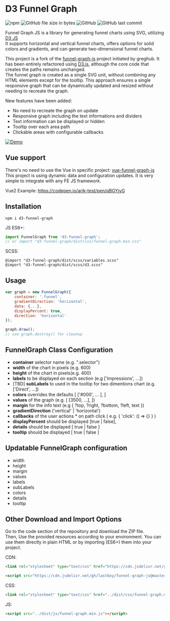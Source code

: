 # D3 Funnel Graph 

![npm](https://img.shields.io/npm/v/d3-funnel-graph.svg)
![GitHub file size in bytes](https://img.shields.io/github/size/lastboy/funnel-graph-js/dist/js/funnel-graph.min.js.svg)
![GitHub](https://img.shields.io/github/license/lastboy/funnel-graph-js.svg)
![GitHub last commit](https://img.shields.io/github/last-commit/lastboy/funnel-graph-js.svg)

Funnel Graph JS is a library for generating funnel charts using SVG, utilizing [D3 JS](https://d3js.org/)  
It supports horizontal and vertical funnel charts, offers options for solid colors and gradients, and can generate two-dimensional funnel charts.


This project is a fork of the [funnel-graph-js](https://github.com/greghub/funnel-graph-js) project initiated by greghub. It has been entirely refactored using [D3.js](https://d3js.org/), although the core code that creates the paths remains unchanged.   
The funnel graph is created as a single SVG unit, without combining any HTML elements except for the tooltip. This approach ensures a single responsive graph that can be dynamically updated and resized without needing to recreate the graph.   

New features have been added:  
* No need to recreate the graph on update
* Responsive graph including the text informations and dividers
* Text information can be displayed or hidden
* Tooltip over each area path
* Clickable areas with configurable callbacks
  
[![Demo](https://i.imgur.com/mmb1xCr.gif)](https://codepen.io/arik-test/pen/KKLZrVe)

## Vue support 
There's no need to use the Vue in specific project: [vue-funnel-graph-js](https://github.com/greghub/vue-funnel-graph-js)  
This project is using dynamic data and configuration updates. It is very simple to integrate with any FE JS framework.

Vue2 Example: https://codepen.io/arik-test/pen/qBGYjyG

## Installation

```
npm i d3-funnel-graph
```

JS ES6+:
```js
import FunnelGraph from 'd3-funnel-graph';
// or import "d3-funnel-graph/dist/css/funnel-graph.min.css"
```

SCSS:
```
@import "d3-funnel-graph/dist/scss/variables.scss"
@import "d3-funnel-graph/dist/scss/d3.scss"
```

## Usage

```js
var graph = new FunnelGraph({
    container: '.funnel',
    gradientDirection: 'horizontal',
    data: {...},
    displayPercent: true,
    direction: 'horizontal'
});

graph.draw();
// use graph.destroy() for cleanup
```

## FunnelGraph Class Configuration

* **container** selector name (e.g. ".selector")
* **width** of the chart in pixels (e.g. 600)
* **height** of the chart in pixels(e.g. 400)
* **labels** to be displayed on each section (e.g ['Impressions', ...])
* [TBD] **subLabels** to used in the tooltip for two dimentions chart (e.g. ['Direct', ...])
* **colors** overrides the defaults [ ['#000', ... ], ]
* **values** of the graph (e.g. [ [3500, ...], ])
* **margin** for the info text (e.g { ?top, ?right, ?bottom, ?left, text })
* **gradientDirection** ('vertical' | 'horizontal')
* **callbacks** of the user actions 
        * on path click ( e.g. { 'click': () => {} } )
* **displayPercent** should be displayed  [true | false],
* **details** should be displayed [ true | false ]
* **tooltip** should be displayed [ true | false ]

## Updatable FunnelGraph configuration
* width
* height
* margin
* values
* labels
* subLabels
* colors
* details
* tooltip


## Other Download and Import Options

Go to the code section of the repository and download the ZIP file.    
Then, Use the provided resources according to your environment. You can use them directly in plain HTML or by importing (ES6+) them into your project.

CDN:

```html
<link rel="stylesheet" type="text/css" href="https://cdn.jsdelivr.net/gh/lastboy/funnel-graph-js@master/dist/css/funnel-graph.min.css">

<script src="https://cdn.jsdelivr.net/gh/lastboy/funnel-graph-js@master/dist/js/funnel-graph.min.js"></script>
```

CSS:
```html
<link rel="stylesheet" type="text/css" href="../dist/css/funnel-graph.min.css">
```

JS:
```html
<script src="../dist/js/funnel-graph.min.js"></script>
```